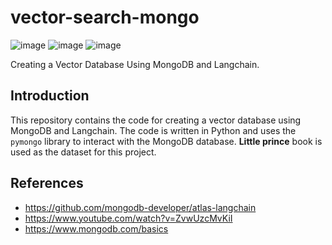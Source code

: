 # vector-search-mongo
![image](https://img.shields.io/badge/MongoDB-4EA94B?style=for-the-badge&logo=mongodb&logoColor=white)
![image](https://img.shields.io/badge/Python-FFD43B?style=for-the-badge&logo=python&logoColor=blue)
![image](https://img.shields.io/badge/ChatGPT-74aa9c?style=for-the-badge&logo=openai&logoColor=white)

Creating a Vector Database Using MongoDB and Langchain.

## Introduction

This repository contains the code for creating a vector database using MongoDB and Langchain. The code is written in Python and uses the `pymongo` library to interact with the MongoDB database.
**Little prince** book is used as the dataset for this project.

## References

- https://github.com/mongodb-developer/atlas-langchain
- https://www.youtube.com/watch?v=ZvwUzcMvKiI
- https://www.mongodb.com/basics
